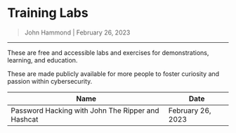 # Training Labs

> John Hammond | February 26, 2023

-------------------


These are free and accessible labs and exercises for demonstrations, learning, and education.

These are made publicly available for more people to foster curiosity and passion within cybersecurity.



| Name  | Date |
|-------|------|
| Password Hacking with John The Ripper and Hashcat | February 26, 2023 |

